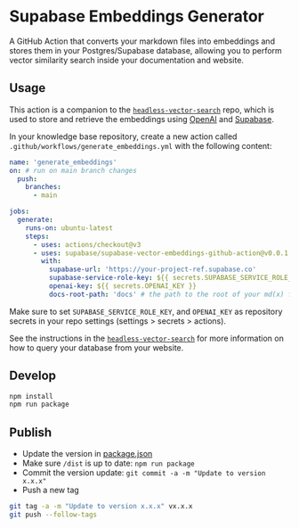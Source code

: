 # Supabase Embeddings Generator

A GitHub Action that converts your markdown files into embeddings and stores them in your Postgres/Supabase database, allowing you to perform vector similarity search inside your documentation and website.
## Usage

This action is a companion to the [`headless-vector-search`](https://github.com/supabase/headless-vector-search) repo, which is used to store and retrieve the embeddings using [OpenAI](https://openai.com) and [Supabase](https://supabase.com).

In your knowledge base repository, create a new action called `.github/workflows/generate_embeddings.yml` with the following content:

```yml
name: 'generate_embeddings'
on: # run on main branch changes
  push:
    branches:
      - main

jobs:
  generate:
    runs-on: ubuntu-latest
    steps:
      - uses: actions/checkout@v3
      - uses: supabase/supabase-vector-embeddings-github-action@v0.0.1
        with:
          supabase-url: 'https://your-project-ref.supabase.co'
          supabase-service-role-key: ${{ secrets.SUPABASE_SERVICE_ROLE_KEY }}
          openai-key: ${{ secrets.OPENAI_KEY }}
          docs-root-path: 'docs' # the path to the root of your md(x) files
```

Make sure to set `SUPABASE_SERVICE_ROLE_KEY`, and `OPENAI_KEY` as repository secrets in your repo settings (settings > secrets > actions).

See the instructions in the [`headless-vector-search`](https://github.com/supabase/headless-vector-search) for more information on how to query your database from your website.

## Develop

```bash
npm install
npm run package
```

## Publish

- Update the version in [package.json](package.json)
- Make sure `/dist` is up to date: `npm run package`
- Commit the version update: `git commit -a -m "Update to version x.x.x"`
- Push a new tag

```bash
git tag -a -m "Update to version x.x.x" vx.x.x
git push --follow-tags
```
